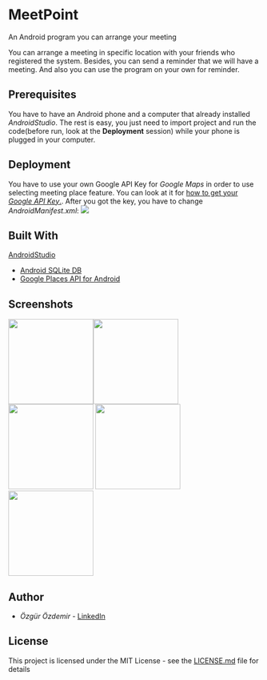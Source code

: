 # MeetPoint
An Android program you can arrange your meeting

You can arrange a meeting in specific location with your friends who registered the system. Besides, you can send a reminder that we will have a meeting. And also you can use the program on your own for reminder.

## Prerequisites

You have to have an Android phone and a computer that already installed *AndroidStudio*. The rest is easy, you just need to import project and run the code(before run, look at the **Deployment** session) while your phone is plugged in your computer.

## Deployment

You have to use your own Google API Key for *Google Maps* in order to use selecting meeting place feature. You can look at it for [how to get your *Google API Key*.](https://developers.google.com/maps/documentation/javascript/get-api-key). After you got the key, you have to change *AndroidManifest.xml*:
    <img src="https://user-images.githubusercontent.com/17692149/37472095-4397a58c-287c-11e8-9f6f-46070600a7cd.png">

## Built With

  [AndroidStudio](https://developer.android.com/studio/index.html)
  * [Android SQLite DB](https://developer.android.com/training/data-storage/sqlite.html#java)
  * [Google Places API for Android](https://developers.google.com/places/android-api)

## Screenshots
<img src="https://user-images.githubusercontent.com/17692149/37472941-4f98d674-287e-11e8-99cc-33e0f2e03d94.png" width="170"><img src="https://user-images.githubusercontent.com/17692149/37473096-9f32d93c-287e-11e8-9f8b-e242f75ac9c1.png" width="170">
<img src="https://user-images.githubusercontent.com/17692149/37473179-d13fe640-287e-11e8-8f99-4442099f991b.png" width="170">
<img src="https://user-images.githubusercontent.com/17692149/37473192-e0d1b4c6-287e-11e8-92eb-bbcc863c959b.png" width="170">
<img src="https://user-images.githubusercontent.com/17692149/37473215-f298f246-287e-11e8-85d4-422c89e6394a.png" width="170">

## Author

* *Özgür Özdemir* - [LinkedIn](https://www.linkedin.com/in/%C3%B6zg%C3%BCr-%C3%B6zdemir-668110144/)

## License

This project is licensed under the MIT License - see the [LICENSE.md](/LICENSE.md) file for details
